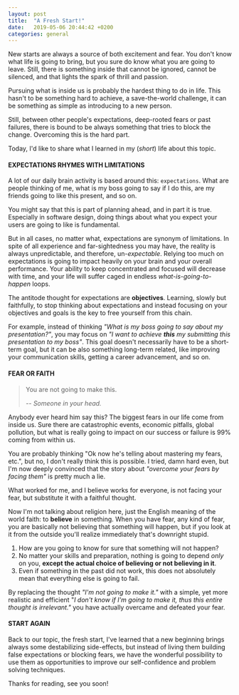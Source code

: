 ```yaml
---
layout: post
title:  "A Fresh Start!"
date:   2019-05-06 20:44:42 +0200
categories: general
---
```

New starts are always a source of both excitement and fear. You don't know what life is going to bring, but you sure do know what you are going to leave. Still, there is something inside that cannot be ignored, cannot be silenced, and that lights the spark of thrill and passion.

Pursuing what is inside us is probably the hardest thing to do in life. This hasn't to be something hard to achieve, a save-the-world challenge, it can be something as simple as introducing to a new person.

Still, between other people's expectations, deep-rooted fears or past failures, there is bound to be always something that tries to block the change. Overcoming this is the hard part.

Today, I'd like to share what I learned in my (_short_) life about this topic.

#### __EXPECTATIONS RHYMES WITH LIMITATIONS__

A lot of our daily brain activity is based around this: `expectations`. What are people thinking of me, what is my boss going to say if I do this, are my friends going to like this present, and so on.

You might say that this is part of planning ahead, and in part it is true. Especially in software design, doing things about what you expect your users are going to like is fundamental.

But in all cases, no matter what, expectations are synonym of limitations. In spite of all experience and far-sightedness you may have, the reality is always unpredictable, and therefore, un-*expectable*.
Relying too much on expectations is going to impact heavily on your brain and your overall performance. Your ability to keep concentrated and focused will decrease with time, and your life will suffer caged in endless _what-is-going-to-happen_ loops.

The antitode thought for expectations are __objectives__.
Learning, slowly but faithfully, to stop thinking about expectations and instead focusing on your objectives and goals is the key to free yourself from this chain.

For example, instead of thinking _"What is my boss going to say about my presentation?"_, you may focus on _"I want to achieve __this__ my submitting this presentation to my boss"_. This goal doesn't necessarily have to be a short-term goal, but it can be also something long-term related, like improving your communication skills, getting a career advancement, and so on.

#### __FEAR OR FAITH__

> You are not going to make this.
>
> -- <cite>Someone in your head.</cite>

Anybody ever heard him say this?
The biggest fears in our life come from inside us. Sure there are catastrophic events, economic pitfalls, global pollution, but what is really going to impact on our success or failure is 99% coming from within us.

You are probably thinking "Ok now he's telling about mastering my fears, etc.", but no, I don't really think this is possible. I tried, damn hard even, but I'm now deeply convinced that the story about _"overcome your fears by facing them"_ is pretty much a lie.

What worked for me, and I believe works for everyone, is not facing your fear, but substitute it with a faithful thought.

Now I'm not talking about religion here, just the English meaning of the world faith: to __believe__ in something.
When you have fear, any kind of fear, you are basically not believing that something will happen, but if you look at it from the outside you'll realize immediately that's downright stupid.

1. How are you going to know for sure that something will not happen?
2. No matter your skills and preparation, nothing is going to depend _only_ on you, __except the actual choice of believing or not believing in it__.
3. Even if something in the past did not work, this does not absolutely mean that everything else is going to fail.

By replacing the thought _"I'm not going to make it."_ with a simple, yet more realistic and efficient "_I don't know if I'm going to make it, thus this entire thought is irrelevant."_ you have actually overcame and defeated your fear.

#### __START AGAIN__

Back to our topic, the fresh start, I've learned that a new beginning brings always some destabilizing side-effects, but instead of living them building false expectations or blocking fears, we have the wonderful possibility to use them as opportunities to improve our self-confidence and problem solving techniques.

Thanks for reading,
see you soon!
